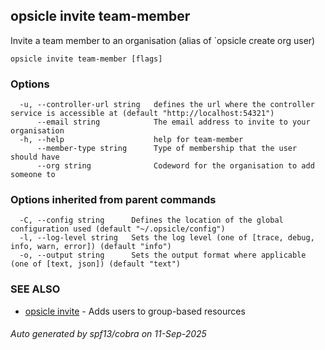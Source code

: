 ## opsicle invite team-member

Invite a team member to an organisation (alias of `opsicle create org user)

```
opsicle invite team-member [flags]
```

### Options

```
  -u, --controller-url string   defines the url where the controller service is accessible at (default "http://localhost:54321")
      --email string            The email address to invite to your organisation
  -h, --help                    help for team-member
      --member-type string      Type of membership that the user should have
      --org string              Codeword for the organisation to add someone to
```

### Options inherited from parent commands

```
  -C, --config string      Defines the location of the global configuration used (default "~/.opsicle/config")
  -l, --log-level string   Sets the log level (one of [trace, debug, info, warn, error]) (default "info")
  -o, --output string      Sets the output format where applicable (one of [text, json]) (default "text")
```

### SEE ALSO

* [opsicle invite](cli/opsicle_invite.md)	 - Adds users to group-based resources

###### Auto generated by spf13/cobra on 11-Sep-2025
